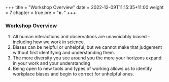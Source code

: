 +++
title = "Workshop Overview"
date = 2022-12-09T11:15:35+11:00
weight = 7
chapter = true
pre = "<b>c. </b>"
+++

### Workshop Overview

1. All human interactions and observations are unavoidably biased - including how we work in science.
2. Biases can be helpful or unhelpful, but we cannot make that judgement
without first identifying and understanding them.
3. The more diversity you see around you the more your horizons expand in your work and your understanding
4. Being open to new tools and types of working allows us to identify workplace biases and begin to correct for unhelpful ones.
